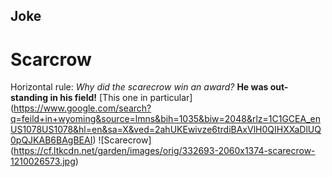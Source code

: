 ## Joke
# Scarcrow
Horizontal rule: *Why did the scarecrow win an award?*
**He was out-standing in his field!**
[This one in particular] (https://www.google.com/search?q=feild+in+wyoming&source=lmns&bih=1035&biw=2048&rlz=1C1GCEA_enUS1078US1078&hl=en&sa=X&ved=2ahUKEwivze6trdiBAxVlH0QIHXXaDlUQ0pQJKAB6BAgBEAI)
![Scarecrow] (https://cf.ltkcdn.net/garden/images/orig/332693-2060x1374-scarecrow-1210026573.jpg)
